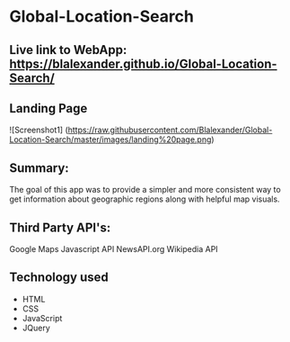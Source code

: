 # Global-Location-Search

## Live link to WebApp: https://blalexander.github.io/Global-Location-Search/


## Landing Page
![Screenshot1] (https://raw.githubusercontent.com/Blalexander/Global-Location-Search/master/images/landing%20page.png)

## Summary:
The goal of this app was to provide a simpler and more consistent way to get information about geographic regions along with helpful map visuals.

## Third Party API's: 
Google Maps Javascript API
NewsAPI.org
Wikipedia API

## Technology used
* HTML
* CSS
* JavaScript
* JQuery
